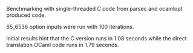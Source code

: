 Benchmarking with single-threaded C code from parsec and ocamlopt
produced code.

65_6536 option inputs were run with 100 iterations.

Initial results hint that the C version runs in 1.08 seconds while the
direct translation OCaml code runs in 1.79 seconds.
